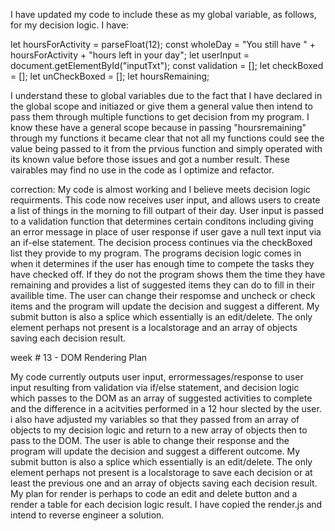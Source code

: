 I have updated my code to include these as my global variable, as follows, for my decision logic. I have:

let hoursForActivity = parseFloat(12);
const wholeDay = "You still have " + hoursForActivity + "hours left in your day";
let userInput = document.getElementById("inputTxt");
const validation = [];
let checkBoxed = [];
let unCheckBoxed = [];
let hoursRemaining;

I understand these to global variables due to the fact that I have declared in the global scope and initiazed or give them a general value then intend to pass them through multiple functions to get decision from my program. I know these have a general scope because in passing "hoursremaining" through my functions it became clear that not all my functions could see the value being passed to it from the prvious function and simply operated with its known value before those issues and got a number result. These vairables may find no use in the code as I optimize and refactor.

correction: My code is almost working and I believe meets decision logic requirments. This code now receives user input, and allows users to create a list of things in the morning to fill outpart of their day. User input is passed to a validation function that determines certain conditons including giving an error message in place of user response if user gave a null text input via an if-else statement. The decision process continues via the checkBoxed list they provide to my program. The programs decision logic comes in when it determines if the user has enough time to compete the tasks they have checked off. If they do not the program shows them the time they have remaining and provides a list of suggested items they can do to fill in their availible time. The user can change their respomse and uncheck or check items and the program will update the decision and suggest a different. My submit button is also a splice which essentially is an edit/delete. The only element perhaps not present is a localstorage and an array of objects saving each decision result.

week # 13 - DOM Rendering Plan

My code currently outputs user input, errormessages/response to user input resulting from validation via if/else statement, and decision logic which passes to the DOM as an array of suggested activities to complete and the difference in a acitvities performed in a 12 hour slected by the user. i also have adjusted my variables so that they passed from an array of objects to my decision logic and return to a new array of objects then to pass to the DOM. The user is able to change their response and the program will update the decision and suggest a different outcome. My submit button is also a splice which essentially is an edit/delete. The only element perhaps not present is a localstorage to save each decision or at least the previous one and an array of objects saving each decision result. My plan for render is perhaps to code an edit and delete button and a render a table for each decision logic result. I have copied the render.js and intend to reverse engineer a solution.